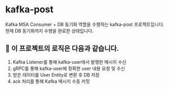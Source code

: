 # kafka-post

Kafka MSA Consumer + DB 동기화 역할을 수행하는 kafka-post 프로젝트입니다.
현재 DB 동기화까지 수행을 완료한 상태입니다.

## 🌊 이 프로젝트의 로직은 다음과 같습니다.
1. Kafka Listener를 통해 kafka-user에서 발행한 메시지 수신
2. gRPC를 통해 kafka-user에 정확한 user 내용 요청 및 수신
3. 받은 데이터를 User Entity로 변환 후 DB 저장
4. ack 처리를 통해 Kafka 메시지 수동 커밋
